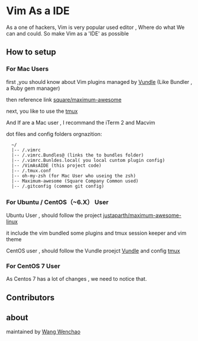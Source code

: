 # Vim As a IDE

  As a one of hackers, Vim  is very popular used editor , Where do  what We can  and could. So make Vim as a 'IDE'  as possible

## How  to setup

### For Mac Users

  first ,you should know about Vim plugins managed by [Vundle](https://github.com/gmarik/Vundle.vim) (Like Bundler , a Ruby gem manager)

  then reference link [square/maximum-awesome](https://github.com/square/maximum-awesome)

  next, you like to use the [tmux](http://tmux.sourceforge.net) 

  And If are a Mac user , I recommand the iTerm 2  and Macvim
  
  dot files and config folders orgnazition:
```
  ~/
  |-- /.vimrc
  |-- /.vimrc.Bundles@ (links the to bundles folder)
  |-- /.vimrc.Bunldes.local( you local cuntom plugin config)
  |-- /VimAsAIDE (this project code)
  |-- /.tmux.conf
  |-- oh-my-zsh (for Mac User who useing the zsh)
  |-- Maximum-awesome (Square Company Common used)
  |-- /.gitconfig (common git config)
```

### For Ubuntu / CentOS（~6.X） User 

Ubuntu User ,  should follow the project [justaparth/maximum-awesome-linux](https://github.com/justaparth/maximum-awesome-linux.git)

it include the vim bundled some plugins and tmux session keeper and vim theme 

CentOS user , should follow the Vundle proejct [Vundle](https://github.com/gmarik/Vundle.vim) and config [tmux](http://tmux.sourceforge.net/)


### For CentOS 7 User
 As Centos 7 has a lot  of changes ,  we need to notice that.


## Contributors

## about

  maintained by [Wang Wenchao](maito:wang.wenchao.cn@gmail.com)

